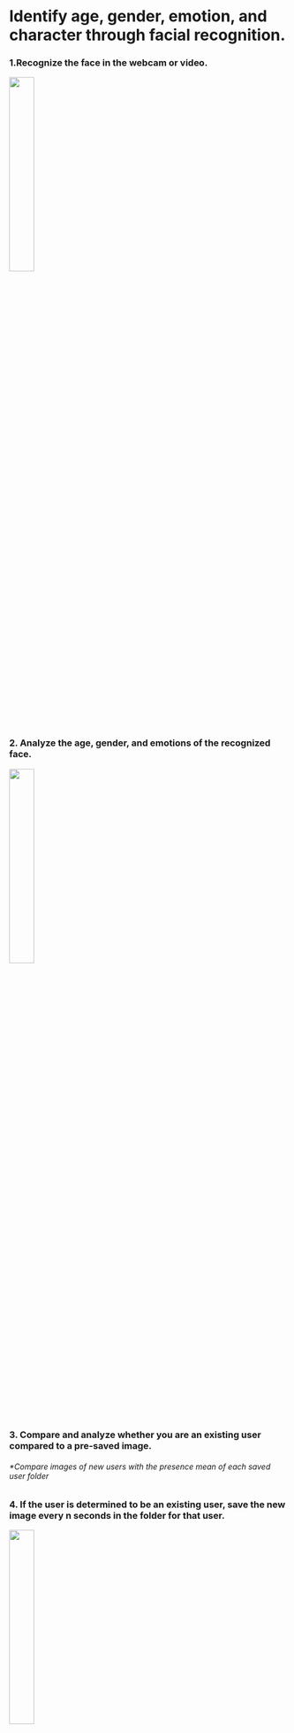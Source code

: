 # Identify age, gender, emotion, and character through facial recognition.

### 1.Recognize the face in the webcam or video.


<img src="https://user-images.githubusercontent.com/52908154/72505874-22dd7a00-3884-11ea-91f3-f60af55a2d5e.png" width="30%">


### 2. Analyze the age, gender, and emotions of the recognized face.

<img src="https://user-images.githubusercontent.com/52908154/72505919-34268680-3884-11ea-8e92-bc4b1036bba7.png" width="30%">



### 3. Compare and analyze whether you are an existing user compared to a pre-saved image.


###### *Compare images of new users with the presence mean of each saved user folder


### 4.  If the user is determined to be an existing user, save the new image every n seconds in the folder for that user.

<img src="https://user-images.githubusercontent.com/52908154/72505988-5ae4bd00-3884-11ea-8dc4-943cbde1c665.png" width="30%">


### 5. If you are a new user,  it create a new folder and save a new image every n seconds.

<img src="https://user-images.githubusercontent.com/52908154/72506018-6932d900-3884-11ea-8d0f-a1009944882d.png" width="30%">

<img src="https://user-images.githubusercontent.com/52908154/72506149-b44cec00-3884-11ea-92c9-5123857a3a46.png" width="30%">



###### *The maximum number of images per folder is 100 and if exceeded, old images are deleted.

### 7. When the program ends, compare the contents of the new user folder with the existing user. Merges an existing user image that was created accidentally into an existing folder.

<img src="https://user-images.githubusercontent.com/52908154/72506232-dba3b900-3884-11ea-9b1c-1e6a50f25d22.png" width="30%">

##### (Existing users, but new folders are created.)

<img src="https://user-images.githubusercontent.com/52908154/72506294-f413d380-3884-11ea-8761-0ccd9dd0e5b3.png" width="30%">

##### (Images stored in new folders)

<img src="https://user-images.githubusercontent.com/52908154/72506336-068e0d00-3885-11ea-97de-459c0534bff4.png" width="30%">

##### (The program is terminated and the folder merged into an existing)

### A face recognition-based advertising transition based on that code.
![ezgif com-optimize (2)](https://user-images.githubusercontent.com/52908154/79597591-83977f80-811d-11ea-882f-c3967f057901.gif)

* Serial communication between raspberry pie and hologram projector was used.

